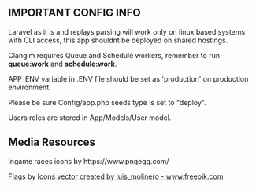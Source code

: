 ## IMPORTANT CONFIG INFO
<p>Laravel as it is and replays parsing will work only on linux based systems with CLI access, this app shouldnt be deployed on shared hostings.</p>
<p>Clangim requires Queue and Schedule workers, remember to run <b>queue:work</b> and <b>schedule:work</b>.</p>
<p>APP_ENV variable in .ENV file should be set as 'production' on production environment.</p>
<p>Please be sure Config/app.php seeds type is set to "deploy".</p>
<p>Users roles are stored in App/Models/User model.</p>

## Media Resources
<p>Ingame races icons by https://www.pngegg.com/</p>
<p>Flags by <a href='https://www.freepik.com/vectors/icons'>Icons vector created by luis_molinero - www.freepik.com</a></p>
